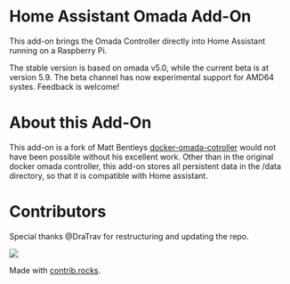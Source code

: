 # Home Assistant Omada Add-On
This add-on brings the Omada Controller directly into Home Assistant running on a Raspberry Pi. 

The stable version is based on omada v5.0, while the current beta is at version 5.9. The beta channel has now experimental support for AMD64 systes. Feedback is welcome!

# About this Add-On
This add-on is a fork of Matt Bentleys [docker-omada-cotroller](https://github.com/mbentley/docker-omada-controller)  would not have been possible without his excellent work. Other than in the original docker omada controller, this add-on stores all persistent data in the /data directory, so that it is compatible with Home assistant.

# Contributors
Special thanks @DraTrav for restructuring and updating the repo.

<a href="https://github.com/jkunczik/home-assistant-omada/graphs/contributors">
  <img src="https://contrib.rocks/image?repo=jkunczik/home-assistant-omada" />
</a>

Made with [contrib.rocks](https://contrib.rocks).
